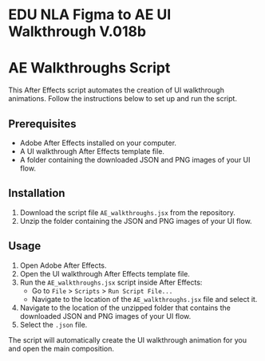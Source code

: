 # EDU NLA Figma to AE UI Walkthrough V.018b


# AE Walkthroughs Script

This After Effects script automates the creation of UI walkthrough animations. Follow the instructions below to set up and run the script.

## Prerequisites

- Adobe After Effects installed on your computer.
- A UI walkthrough After Effects template file.
- A folder containing the downloaded JSON and PNG images of your UI flow.

## Installation

1. Download the script file `AE_walkthroughs.jsx` from the repository.
2. Unzip the folder containing the JSON and PNG images of your UI flow.

## Usage

1. Open Adobe After Effects.
2. Open the UI walkthrough After Effects template file.
3. Run the `AE_walkthroughs.jsx` script inside After Effects:
   - Go to `File` > `Scripts` > `Run Script File...`
   - Navigate to the location of the `AE_walkthroughs.jsx` file and select it.
4. Navigate to the location of the unzipped folder that contains the downloaded JSON and PNG images of your UI flow.
5. Select the `.json` file.

The script will automatically create the UI walkthrough animation for you and open the main composition.
